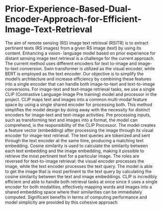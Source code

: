 # Prior-Experience-Based-Dual-Encoder-Approach-for-Efficient-Image-Text-Retrieval
The aim of remote sensing (RS) image
text retrieval (RSITR) is to extract pertinent texts 
(RS images) from a given RS image (text) by using 
its content. Enhancing a vision- language model 
based on prior experience for distant sensing image
text retrieval is a challenge for the current approach. 
The current method uses different encoders for text
to-image and image-to-text conversion. Swin 
transformer is utilized as the visual encoder, while 
BERT is employed as the text encoder. Our 
objective is to simplify the model’s architecture and 
increase efficiency by combining these features into 
a single encoder that can handle both image-to-text 
and text-to-image conversions. For image-text and 
text-image retrieval tasks, we use a single CLIP 
(Contrastive Language-Image Pre training) model 
and processor in the project. CLIP maps text and 
images into a common multi-modal feature space 
by using a single shared encoder for processing both. 
This method simplifies the model design by doing 
away with the necessity for distinct encoders for 
image-text 
and text-image activities. Pre
processing inputs, such as transforming text and 
images into a format, the model can comprehend, is 
the responsibility of the CLIP Processor. The model 
creates a feature vector (embedding) after 
processing the image through its visual encoder for 
image-text retrieval. The text queries are tokenized 
and sent through the text encoder at the same time, 
producing a matching text embedding. Cosine 
similarity is used to calculate the similarity between 
each text embedding and the image embedding, 
making it possible to retrieve the most pertinent text 
for a particular image. The roles are reversed for 
text-to-image 
retrieval: 
the 
visual 
encoder 
processes the image, while the text encoder 
processes the text query. The model is able to get 
the image that is most pertinent to the text query by 
calculating the cosine similarity between the text 
and image embeddings. CLIP is incredibly efficient 
and able to handle both retrieval tasks at once since 
it 
uses a single encoder for both modalities, 
effectively mapping words and images into a shared 
embedding space where their similarities can be 
immediately computed. Significant benefits in 
terms of computing performance and model 
simplicity are provided by this cohesive approach
